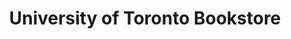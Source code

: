 ---
title: "University of Toronto Bookstore"
url: /toronto/university-of-toronto-bookstore/
shop: Bücher
---